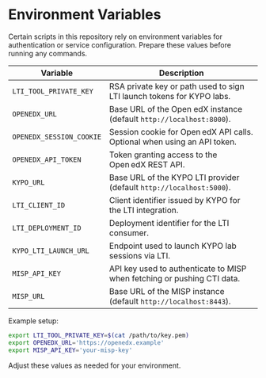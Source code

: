 # Environment Variables

Certain scripts in this repository rely on environment variables for authentication or service configuration. Prepare these values before running any commands.

| Variable | Description |
| -------- | ----------- |
| `LTI_TOOL_PRIVATE_KEY` | RSA private key or path used to sign LTI launch tokens for KYPO labs. |
| `OPENEDX_URL` | Base URL of the Open edX instance (default `http://localhost:8000`). |
| `OPENEDX_SESSION_COOKIE` | Session cookie for Open edX API calls. Optional when using an API token. |
| `OPENEDX_API_TOKEN` | Token granting access to the Open edX REST API. |
| `KYPO_URL` | Base URL of the KYPO LTI provider (default `http://localhost:5000`). |
| `LTI_CLIENT_ID` | Client identifier issued by KYPO for the LTI integration. |
| `LTI_DEPLOYMENT_ID` | Deployment identifier for the LTI consumer. |
| `KYPO_LTI_LAUNCH_URL` | Endpoint used to launch KYPO lab sessions via LTI. |
| `MISP_API_KEY` | API key used to authenticate to MISP when fetching or pushing CTI data. |
| `MISP_URL` | Base URL of the MISP instance (default `http://localhost:8443`). |

Example setup:

```bash
export LTI_TOOL_PRIVATE_KEY=$(cat /path/to/key.pem)
export OPENEDX_URL='https://openedx.example'
export MISP_API_KEY='your-misp-key'
```

Adjust these values as needed for your environment.
